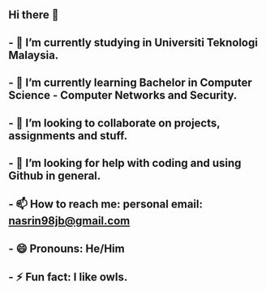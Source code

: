 ## Hi there 👋

## - 🔭 I’m currently studying in Universiti Teknologi Malaysia.
## - 🌱 I’m currently learning Bachelor in Computer Science - Computer Networks and Security.
## - 👯 I’m looking to collaborate on projects, assignments and stuff.
## - 🤔 I’m looking for help with coding and using Github in general.
## - 📫 How to reach me: personal email: nasrin98jb@gmail.com
## - 😄 Pronouns: He/Him
## - ⚡ Fun fact: I like owls. 
<!--
**nasrinutm/nasrinutm** is a ✨ _special_ ✨ repository because its `README.md` (this file) appears on your GitHub profile.

Here are some ideas to get you started:

- 🔭 I’m currently working on ...
- 🌱 I’m currently learning ...
- 👯 I’m looking to collaborate on ...
- 🤔 I’m looking for help with ...
- 💬 Ask me about ...
- 📫 How to reach me: ...
- 😄 Pronouns: ...
- ⚡ Fun fact: ...
-->
